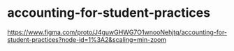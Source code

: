 # accounting-for-student-practices
https://www.figma.com/proto/J4guwGHWG7O1wnooNehjtq/accounting-for-student-practices?node-id=1%3A2&scaling=min-zoom
